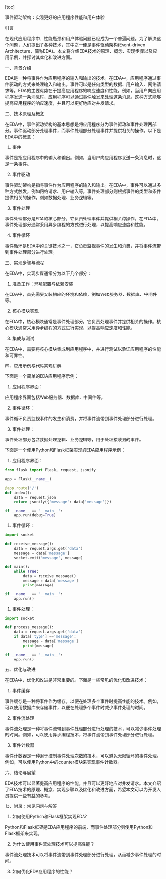
[toc]                    
                
                
事件驱动架构：实现更好的应用程序性能和用户体验

引言

在现代应用程序中，性能瓶颈和用户体验问题已经成为一个普遍问题。为了解决这个问题，人们提出了各种技术，其中之一便是事件驱动架构(Event-driven Architecture，简称EDA)。本文将介绍EDA技术的原理、概念、实现步骤以及应用示例，并探讨其优化和改进方面。

一、背景介绍

EDA是一种将事件作为应用程序的输入和输出的技术。在EDA中，应用程序通过事件驱动的方式来处理输入和输出。事件可以是任何类型的数据、用户输入、网络请求等。EDA的主要优势在于提高应用程序的响应速度和性能。例如，当用户向应用程序发送一条消息时，应用程序可以通过事件触发来处理这条消息。这种方式能够提高应用程序的响应速度，并且可以更好地应对并发请求。

二、技术原理及概念

在EDA中，事件驱动架构的基本思想是将应用程序分为事件驱动和事件处理两部分。事件驱动部分处理事件，而事件处理部分处理事件并提供相关的操作。以下是EDA中的概念：

1. 事件

事件是指应用程序中的输入和输出。例如，当用户向应用程序发送一条消息时，这是一条事件。

2. 事件驱动

事件驱动架构是指将事件作为应用程序的输入和输出。在EDA中，事件可以通过多种方式触发，例如网络请求、用户输入等。事件处理部分则根据事件的类型和条件提供相关的操作，例如数据处理、业务逻辑等。

3. 事件处理

事件处理部分是EDA的核心部分，它负责处理事件并提供相关的操作。在EDA中，事件处理部分通常采用异步编程的方式进行处理，以提高响应速度和性能。

4. 事件循环

事件循环是EDA中的关键技术之一，它负责监视事件的发生和消费，并将事件流带到事件处理部分进行处理。

三、实现步骤与流程

在EDA中，实现步骤通常分为以下几个部分：

1. 准备工作：环境配置与依赖安装

在EDA中，首先需要安装相应的环境和依赖，例如Web服务器、数据库、中间件等。

2. 核心模块实现

在EDA中，核心模块通常是事件处理部分，它负责处理事件并提供相关的操作。核心模块通常采用异步编程的方式进行实现，以提高响应速度和性能。

3. 集成与测试

在EDA中，需要将核心模块集成到应用程序中，并进行测试以验证应用程序的性能和可靠性。

四、应用示例与代码实现讲解

下面是一个简单的EDA应用程序示例：

1. 应用程序界面：

应用程序界面包括Web服务器、数据库、中间件等。

2. 事件循环：

事件循环负责监视事件的发生和消费，并将事件流带到事件处理部分进行处理。

3. 事件处理：

事件处理部分包含数据处理逻辑、业务逻辑等，用于处理接收到的事件。

下面是一个使用Python和Flask框架实现的EDA应用程序示例：

1. 应用程序界面：

```python
from flask import Flask, request, jsonify

app = Flask(__name__)

@app.route('/')
def index():
    data = request.json
    return jsonify({'message': data['message']})

if __name__ == '__main__':
    app.run(debug=True)
```

1. 事件循环：

```python
import socket

def receive_message():
    data = request.args.get('data')
    message = data['message']
    socket.emit('message', message)

def main():
    while True:
        data = receive_message()
        message = data['message']
        print(message)

if __name__ == '__main__':
    app.run()
```

1. 事件处理：

```python
import socket

def process_message():
    data = request.args.get('data')
    if data['type'] =='message':
        message = data['message']
        print(message)

if __name__ == '__main__':
    app.run()
```

五、优化与改进

在EDA中，优化和改进是非常重要的。下面是一些常见的优化和改进技术：

1. 事件缓存

事件缓存是一种将事件作为缓存，以便在处理多个事件时提高性能的技术。例如，可以使用数据库来存储事件，以便在处理多个事件时减少事件处理的时间。

2. 事件流处理

事件流处理是一种将事件流带到事件处理部分进行处理的技术，可以减少事件处理的时间。例如，可以使用异步编程技术，将事件流带到事件处理部分进行处理。

3. 事件计数器

事件计数器是一种用于控制事件处理次数的技术，可以避免无限循环的事件处理。例如，可以使用Python中的counter模块来实现事件计数器。

六、结论与展望

EDA技术可以显著提高应用程序的性能，并且可以更好地应对并发请求。本文介绍了EDA技术的原理、概念、实现步骤以及优化和改进方面，希望本文可以为开发人员提供一些有益的参考。

七、附录：常见问题与解答

1. 如何使用Python和Flask框架实现EDA?

Python和Flask框架是EDA应用程序的前端，而事件处理部分则使用Python和Flask框架来实现。

2. 为什么使用事件流处理技术可以提高性能？

事件流处理技术可以将事件流带到事件处理部分进行处理，从而减少事件处理的时间。

3. 如何优化EDA应用程序的性能？

